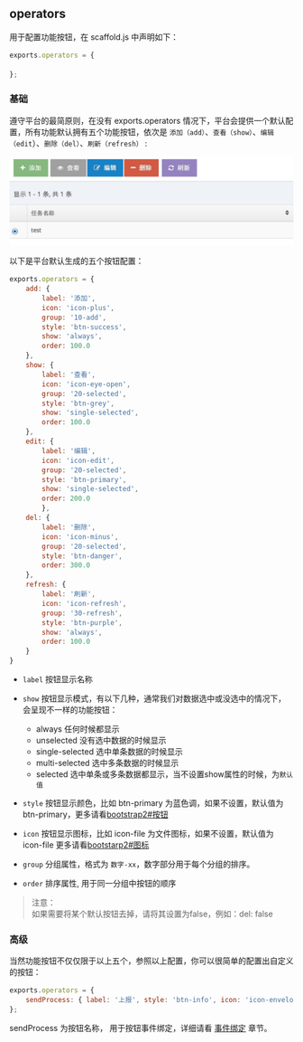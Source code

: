 ## operators

用于配置功能按钮，在 scaffold.js 中声明如下：

```js
exports.operators = {
    
};
```

### 基础
遵守平台的最简原则，在没有 exports.operators 情况下，平台会提供一个默认配置，所有功能默认拥有五个功能按钮，依次是 `添加（add）`、`查看（show）`、`编辑（edit`）、`删除（del）`、`刷新（refresh）` :

![image](/assets/scaffold/operators/operators1.png)

以下是平台默认生成的五个按钮配置：

```js
exports.operators = {
    add: {
        label: '添加',
        icon: 'icon-plus',
        group: '10-add',
        style: 'btn-success',
        show: 'always',
        order: 100.0
    },
    show: {
        label: '查看',
        icon: 'icon-eye-open',
        group: '20-selected',
        style: 'btn-grey',
        show: 'single-selected',
        order: 100.0
    },
    edit: {
        label: '编辑',
        icon: 'icon-edit',
        group: '20-selected',
        style: 'btn-primary',
        show: 'single-selected',
        order: 200.0
        },
    del: {
        label: '删除',
        icon: 'icon-minus',
        group: '20-selected',
        style: 'btn-danger',
        order: 300.0
    },
    refresh: {
        label: '刷新',
        icon: 'icon-refresh',
        group: '30-refresh',
        style: 'btn-purple',
        show: 'always',
        order: 100.0
    }
}
```

* `label`  按钮显示名称

* `show`  按钮显示模式，有以下几种，通常我们对数据选中或没选中的情况下，会呈现不一样的功能按钮：
    - always 任何时候都显示
    - unselected 没有选中数据的时候显示
    - single-selected 选中单条数据的时候显示
    - multi-selected 选中多条数据的时候显示
    - selected 选中单条或多条数据都显示，当不设置show属性的时候，为`默认值`
  
* `style`  按钮显示颜色，比如 btn-primary 为蓝色调，如果不设置，默认值为 btn-primary，更多请看[bootstrap2#按钮](http://v2.bootcss.com/base-css.html#buttons)
* `icon`  按钮显示图标，比如 icon-file 为文件图标，如果不设置，默认值为 icon-file 更多请看[bootstarp2#图标](http://v2.bootcss.com/base-css.html#icons)

* `group` 分组属性，格式为 `数字-xx`，数字部分用于每个分组的排序。

* `order` 排序属性, 用于同一分组中按钮的顺序

> 注意：  
如果需要将某个默认按钮去掉，请将其设置为false，例如：del: false

### 高级
当然功能按钮不仅仅限于以上五个，参照以上配置，你可以很简单的配置出自定义的按钮：
```js
exports.operators = {
    sendProcess: { label: '上报', style: 'btn-info', icon: 'icon-envelope-alt', group: '20-selected', order: 310 }
};
```

sendProcess 为按钮名称， 用于按钮事件绑定，详细请看 [事件绑定](/document/extention/ui/scaffold.html) 章节。